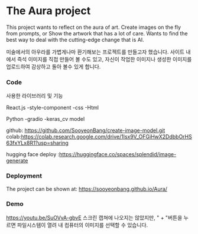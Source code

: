 # The Aura project 
 This project wants to reflect on the aura of art. Create images on the fly from prompts, or Show the artwork that has a lot of care. 
 Wants to find the best way to deal with the cutting-edge change that is AI.

 미술에서의 아우라를 가볍게나마 환기해보는 프로젝트를 만들고자 했습니다. 
 사이트 내에서 즉석 이미지를 직접 만들어 볼 수도 있고, 자신이 작업한 이미지나 생성한 이미지를 업로드하여 감상하고
 돌아 볼수 있게 합니다. 

 
### Code

사용한 라이브러리 및 기능

React.js
-style-component
-css
-Html

Python 
-gradio
-keras_cv model

github: https://github.com/SooyeonBang/create-image-model.git<br>
colab:https://colab.research.google.com/drive/1lsx9V_OFGiHwX2DdbbOrHS63fxYLx8R1?usp=sharing <br>

hugging face deploy :https://huggingface.co/spaces/splendid/image-generate<br>



### Deployment
The project can be shown at:
https://sooyeonbang.github.io/Aura/

### Demo 
https://youtu.be/SuOVvA-gbvE
스크린 캡쳐에 나오지는 않았지만, " + "버튼을 누르면 파일시스템이 열려 내 컴퓨터의 이미지를 선택할 수 있습니다.




